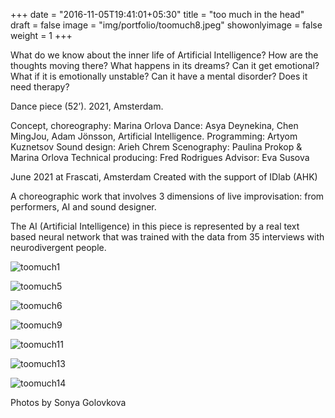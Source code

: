 +++
date = "2016-11-05T19:41:01+05:30"
title = "too much in the head"
draft = false
image = "img/portfolio/toomuch8.jpeg"
showonlyimage = false
weight = 1
+++

What do we know about the inner life of Artificial Intelligence?
How are the thoughts moving there?
What happens in its dreams?
Can it get emotional?
What if it is emotionally unstable?
Can it have a mental disorder?
Does it need therapy?

Dance piece (52’).
2021, Amsterdam.

<!--more-->

Concept, choreography: Marina Orlova
Dance: Asya Deynekina, Chen MingJou, Adam Jönsson, Artificial Intelligence.
Programming: Artyom Kuznetsov
Sound design: Arieh Chrem
Scenography: Paulina Prokop & Marina Orlova
Technical producing: Fred Rodrigues
Advisor: Eva Susova

June 2021 at Frascati, Amsterdam
Created with the support of IDlab (AHK)

A choreographic work that involves 3 dimensions of live improvisation: from performers, AI and sound designer.

The AI (Artificial Intelligence) in this piece is represented by a real text based neural network that was trained with the data from 35 interviews with neurodivergent people.


![toomuch1][1]

![toomuch5][2]

![toomuch6][3]

![toomuch9][4]

![toomuch11][5]

![toomuch13][6]

![toomuch14][7]

Photos by Sonya Golovkova


[1]: /img/portfolio/toomuch1.jpeg
[2]: /img/portfolio/toomuch5.jpeg
[3]: /img/portfolio/toomuch6.jpeg
[4]: /img/portfolio/toomuch9.jpeg
[5]: /img/portfolio/toomuch11.jpeg
[6]: /img/portfolio/toomuch13.jpeg
[7]: /img/portfolio/toomuch14.jpeg